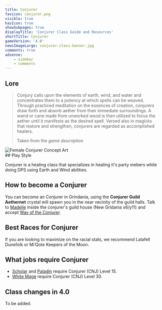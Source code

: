 ```yaml
---
title: Conjurer
favicon: conjurer.png
visible: true
hasIcon: true
showSubpages: true
displayTitle: 'Conjurer Class Guide and Resources'
shortTitle: Conjurer
gameVersion: '4.0'
newsImageLarge: conjurer-class-banner.jpg
comments: true
adsense:
    - sidebar
    - comments
---
```


## Lore
<div class="row">
  <div class="col-md-6">
      <blockquote>
          <p>Conjury calls upon the elements of earth, wind, and water and concentrates them to a potency at which spells can be weaved. Through practiced meditation on the essences of creation, conjurers draw forth and absorb aether from their immediate surroundings. A wand or cane made from unworked wood is then utilized to focus the aether until it manifests as the desired spell. Versed also in magicks that restore and strengthen, conjurers are regarded as accomplished healers.</p>
          <footer>Taken from the <cite title="Source Title">game description</cite></footer>
    </blockquote>
  </div>
  
  <div class="col-md-4">
      <img src="http://fellcleave.com/user/pages/03.classes/conjurer/conjurer-art.jpg" alt="Female Conjurer Concept Art">
  </div>   
</div>
## Play Style

Conjurer is a healing class that specializes in healing it's party mebers while doing DPS using Earth and Wind abilities.

## How to become a Conjurer
You can become an Conjurer in Grindania, using the **Conjurer Guild Aethernet** crystal will spawn you in the near vecinity of the guild halls. Talk to [Madelle](http://xivdb.com/npc/1000323/madelle) inside the conjurer's guild house (New Gridania x6/y11) and accept [Way of the Conjurer](http://xivdb.com/quest/65558/way+of+the+conjurer). 

## Best Races for Conjurer
If you are looking to maximize on the racial stats, we recommend Lalafell Dunefolk or Mi’Qote Keepers of the Moon. 

## What jobs require Conjurer
* [Scholar](http://fellcleave.com/jobs/scholar) and [Paladin](http://fellcleave.com/jobs/paladin) require Conjurer (CNJ) Level 15.
* [White Mage](http://fellcleave.com/jobs/white-mage) require Conjurer (CNJ) Level 30.

## Class changes in 4.0
To be added.
